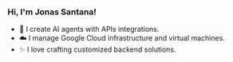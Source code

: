 ### **Hi, I'm Jonas Santana!**

- 🧠 I create AI agents with APIs integrations.
- ☁️ I manage Google Cloud infrastructure and virtual machines.
- ✨ I love crafting customized backend solutions.
